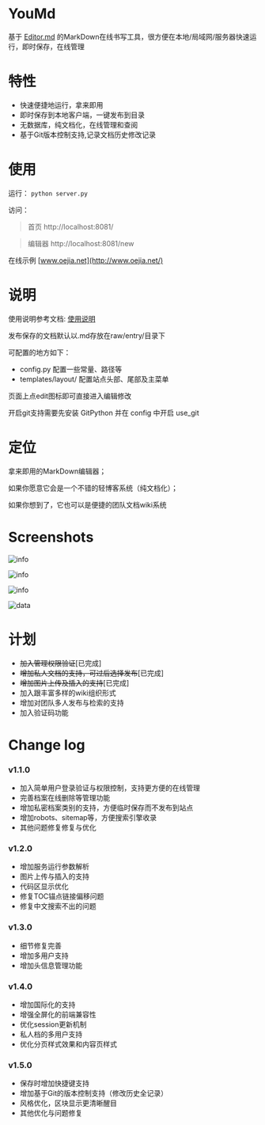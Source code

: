 # YouMd
基于 [Editor.md](https://github.com/pandao/editor.md) 的MarkDown在线书写工具，很方便在本地/局域网/服务器快速运行，即时保存，在线管理

# 特性
* 快速便捷地运行，拿来即用
* 即时保存到本地客户端，一键发布到目录
* 无数据库，纯文档化，在线管理和查阅
* 基于Git版本控制支持,记录文档历史修改记录

# 使用
运行：
`python server.py`

访问：
> 首页 http://localhost:8081/

> 编辑器 http://localhost:8081/new

在线示例 [www.oejia.net](http://www.oejia.net/)


# 说明
使用说明参考文档: [使用说明](http://www.oejia.net/blog/2016/02/23/youmd_base_use.html)

发布保存的文档默认以.md存放在raw/entry/目录下

可配置的地方如下：
* config.py 配置一些常量、路径等
* templates/layout/ 配置站点头部、尾部及主菜单

页面上点edit图标即可直接进入编辑修改

开启git支持需要先安装 GitPython 并在 config 中开启 use_git

# 定位
拿来即用的MarkDown编辑器；

如果你愿意它会是一个不错的轻博客系统（纯文档化）；

如果你想到了，它也可以是便捷的团队文档wiki系统

Screenshots
========
![info](https://github.com/JoneXiong/YouMd/raw/master/static/img/editor.png)

![info](https://github.com/JoneXiong/YouMd/raw/master/static/img/blog.jpg)

![info](https://github.com/JoneXiong/YouMd/raw/master/static/img/publish.jpg)

![data](https://github.com/JoneXiong/YouMd/raw/master/static/img/update.jpg)

# 计划
- ~~加入管理权限验证~~[已完成]
- ~~增加私人文档的支持，可过后选择发布~~[已完成]
- ~~增加图片上传及插入的支持~~[已完成]
- 加入跟丰富多样的wiki组织形式
- 增加对团队多人发布与检索的支持
- 加入验证码功能


# Change log

### v1.1.0

- 加入简单用户登录验证与权限控制，支持更方便的在线管理
- 完善档案在线删除等管理功能
- 增加私密档案类别的支持，方便临时保存而不发布到站点
- 增加robots、sitemap等，方便搜索引擎收录
- 其他问题修复修复与优化

### v1.2.0

- 增加服务运行参数解析
- 图片上传与插入的支持
- 代码区显示优化
- 修复TOC锚点链接偏移问题
- 修复中文搜索不出的问题

### v1.3.0

- 细节修复完善
- 增加多用户支持
- 增加头信息管理功能

### v1.4.0

- 增加国际化的支持
- 增强全屏化的前端兼容性
- 优化session更新机制
- 私人档的多用户支持
- 优化分页样式效果和内容页样式

### v1.5.0

- 保存时增加快捷键支持
- 增加基于Git的版本控制支持（修改历史全记录）
- 风格优化，区块显示更清晰醒目
- 其他优化与问题修复


